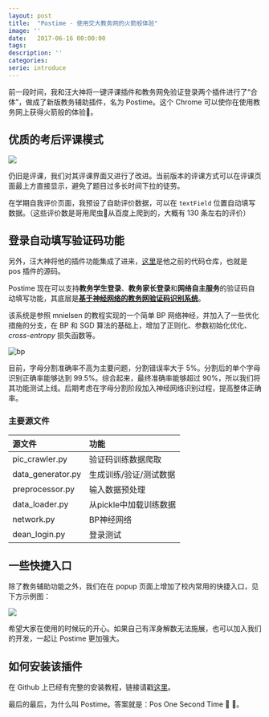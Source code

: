 ```yaml
---
layout: post
title:  "Postime - 使用交大教务网的火箭般体验"
image: ''
date:   2017-06-16 00:00:00
tags:
description: ''
categories:
serie: introduce
---
```



前一段时间，我和汪大神将一键评课插件和教务网免验证登录两个插件进行了“合体”，做成了新版教务辅助插件，名为 Postime。这个 Chrome 可以使你在使用教务网上获得火箭般的体验🚀。

## 优质的考后评课模式

![](http://ofmxkmiv3.bkt.clouddn.com/HackSwjtuDeanPK-logo.png)

仍旧是评课，我们对其评课界面又进行了改进。当前版本的评课方式可以在评课页面最上方直接显示，避免了题目过多长时间下拉的徒劳。

在学期自我评价页面，我预设了自助评价数据，可以在 `textField` 位置自动填写数据。（这些评价数是哥用爬虫🐞从百度上爬到的，大概有 130 条左右的评价）


## 登录自动填写验证码功能

另外，汪大神将他的插件功能集成了进来，[这里](https://github.com/wzbazinga/pos)是他之前的代码仓库，也就是 pos 插件的源码。

Postime 现在可以支持**教务学生登录**、**教务家长登录**和**网络自主服务**的验证码自动填写功能，其底层是[**基于神经网络的教务网验证码识别系统**](https://github.com/wzbazinga/swjtu-verif-code)。

该系统是参照 mnielsen 的教程实现的一个简单 BP 网络神经，并加入了一些优化措施的分支，在 BP 和 SGD 算法的基础上，增加了正则化、参数初始化优化、*cross-entropy* 损失函数等。

![bp](http://ofmxkmiv3.bkt.clouddn.com/bp-new.png)

目前，字母分割准确率不高为主要问题，分割错误率大于 5%。分割后的单个字母识别正确率能够达到 99.5%。综合起来，最终准确率能够超过 90%，所以我们将其功能测试上线。后期考虑在字母分割阶段加入神经网络识别过程，提高整体正确率。

### 主要源文件

|源文件               |功能                |
|:-------------------|:-----------------|
|pic_crawler.py      |验证码训练数据爬取    |
|data_generator.py   |生成训练/验证/测试数据 |
|preprocessor.py     |输入数据预处理        |
|data_loader.py      |从pickle中加载训练数据|
|network.py          |BP神经网络           |
|dean_login.py       |登录测试             |


## 一些快捷入口

除了教务辅助功能之外，我们在在 popup 页面上增加了校内常用的快捷入口，见下方示例图：

![](http://7xwh85.com1.z0.glb.clouddn.com/14975956177453.jpg)


希望大家在使用的时候玩的开心。如果自己有浑身解数无法施展，也可以加入我们的开发，一起让 Postime 更加强大。

## 如何安装该插件

在 Github 上已经有完整的安装教程，链接请戳[这里](https://github.com/HackSwjtu/Postime)。

最后的最后，为什么叫 Postime。答案就是：Pos One Second Time 🐸 🐸。



